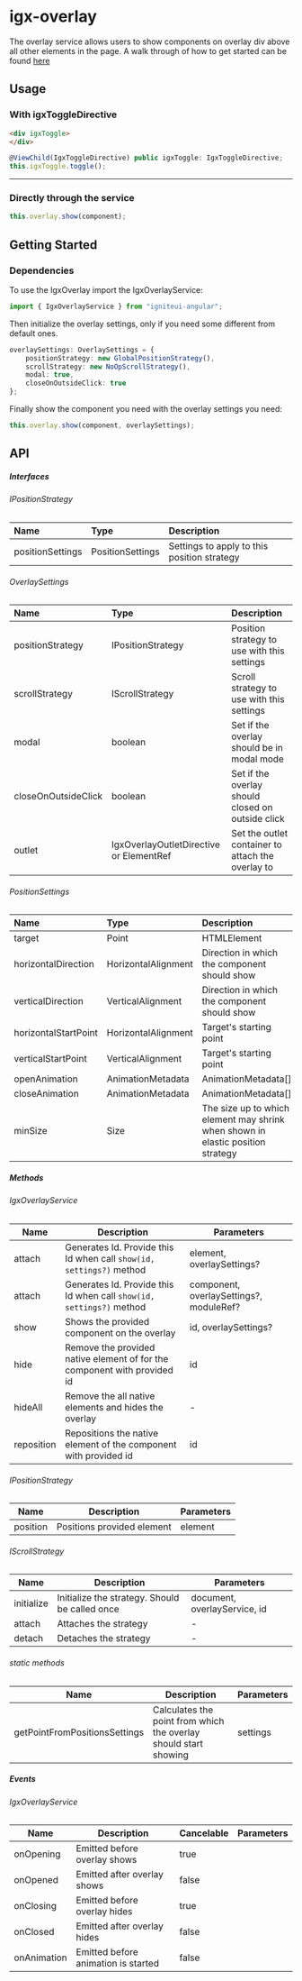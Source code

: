 # igx-overlay

The overlay service allows users to show components on overlay div above all other elements in the page.
A walk through of how to get started can be found [here](https://www.infragistics.com/products/ignite-ui-angular/angular/components/overlay_main.html)

## Usage

### With igxToggleDirective

```html
<div igxToggle>
</div>
```
```typescript
@ViewChild(IgxToggleDirective) public igxToggle: IgxToggleDirective;
this.igxToggle.toggle();
```
----

### Directly through the service

```typescript
this.overlay.show(component);
```

## Getting Started

### Dependencies

To use the IgxOverlay import the IgxOverlayService:

```typescript
import { IgxOverlayService } from "igniteui-angular";
```

Then initialize the overlay settings, only if you need some different from default ones.

```typescript
overlaySettings: OverlaySettings = {
    positionStrategy: new GlobalPositionStrategy(),
    scrollStrategy: new NoOpScrollStrategy(),
    modal: true,
    closeOnOutsideClick: true
};
```

Finally show the component you need with the overlay settings you need:
```typescript
this.overlay.show(component, overlaySettings);
```


## API

##### Interfaces

###### IPositionStrategy

| Name | Type | Description |
| :--- | :--- | :---------- |
| positionSettings | PositionSettings | Settings to apply to this position strategy |

###### OverlaySettings

| Name | Type | Description |
| :--- | :--- | :---------- |
| positionStrategy    | IPositionStrategy                       | Position strategy to use with this settings         | 
| scrollStrategy      | IScrollStrategy                         | Scroll strategy to use with this settings           |
| modal               | boolean                                 | Set if the overlay should be in modal mode          |
| closeOnOutsideClick | boolean                                 | Set if the overlay should closed on outside click   |
| outlet              | IgxOverlayOutletDirective or ElementRef | Set the outlet container to attach the overlay to   |

###### PositionSettings

| Name | Type | Description |
| :--- | :--- | :---------- |
|target              | Point | HTMLElement                     | Attaching target for the component to show          |
|horizontalDirection | HorizontalAlignment                     | Direction in which the component should show        |
|verticalDirection   | VerticalAlignment                       | Direction in which the component should show        |
|horizontalStartPoint| HorizontalAlignment                     | Target's starting point                             |
|verticalStartPoint  | VerticalAlignment                       | Target's starting point                             |
|openAnimation       | AnimationMetadata | AnimationMetadata[] | Animation applied while overlay opens               |
|closeAnimation      | AnimationMetadata | AnimationMetadata[] | Animation applied while overlay closes              |
|minSize             | Size        | The size up to which element may shrink when shown in elastic position strategy |


##### Methods

###### IgxOverlayService

| Name            | Description                                                                     | Parameters      |
|-----------------|---------------------------------------------------------------------------------|-----------------|
|attach           | Generates Id. Provide this Id when call `show(id, settings?)` method |element, overlaySettings? |
|attach           | Generates Id. Provide this Id when call `show(id, settings?)` method |component, overlaySettings?, moduleRef? |
|show             | Shows the provided component on the overlay                                  |id, overlaySettings?|
|hide             | Remove the provided native element of for the component with provided id        |id               |
|hideAll          | Remove the all native elements and hides the overlay                            |-                |
|reposition       | Repositions the native element of the component with provided id                |id               |

###### IPositionStrategy

| Name            | Description                                                                     | Parameters |
|-----------------|---------------------------------------------------------------------------------|------------|
|position         | Positions provided element                                                      |element     |

###### IScrollStrategy

| Name            | Description                                                                     | Parameters |
|-----------------|---------------------------------------------------------------------------------|------------|
|initialize       | Initialize the strategy. Should be called once                  |document, overlayService, id|
|attach           | Attaches the strategy                                                           |-           |
|detach           | Detaches the strategy                                                           |-           |

###### static methods

| Name            | Description                                                                     | Parameters |
|-----------------|---------------------------------------------------------------------------------|------------|
|getPointFromPositionsSettings| Calculates the point from which the overlay should start showing    |settings    |


##### Events

###### IgxOverlayService
| Name        | Description                         | Cancelable | Parameters |
|-------------|-------------------------------------|------------|------------|
|onOpening    | Emitted before overlay shows        | true       |            |
|onOpened     | Emitted after overlay shows         | false      |            |
|onClosing    | Emitted before overlay hides        | true       |            |
|onClosed     | Emitted after overlay hides         | false      |            |
|onAnimation  | Emitted before animation is started | false      |            |
